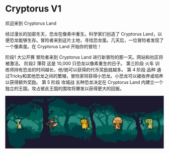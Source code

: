 # Cryptorus V1

欢迎来到 Cryptorus Land

经过漫长的加密冬天，恐龙在像素中重生。科学家们创造了 Cryptorus Land，以便恐龙能够生存。冒险者来到这片土地，寻找恐龙蛋。几天后，一位冒险者发现了一个像素蛋。在 Cryptorus Land 开始你的冒险！

阶段1
大公开赛
冒险者来到 Cryptorus Land 进行新冒险的那一天。网站和社区将被激活。
阶段2
薄荷
这是 10,000 只恐龙以像素重生的日子。
第三阶段
火车
训练师持有恐龙的时间越长，他/她可以获得的代币奖励就越多。
第 4 阶段
品种
通过Tricky和其他恐龙之间的繁殖，冒险家将获得小恐龙。小恐龙可以被收养或培养以获得额外奖励。
第 5 阶段
攻城战
五种恐龙决定在 Cryptorus Land 内建立一个独立的王国。攻占彼此王国的围攻将爆发以获得更大的回报。

![nft](1500x500.jpg)

